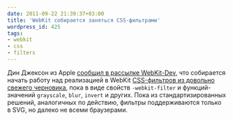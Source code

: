 ```yaml
---
date: 2011-09-22 21:39:37+03:00
title: 'WebKit собирается заняться CSS-фильтрами'
wordpress_id: 425
tags:
- webkit
- css
- filters
---
```


Дин Джексон из Apple [сообщил в рассылке WebKit-Dev][1], что собирается начать работу над реализацией в WebKit [CSS-фильтров из довольно свежего черновика][2], пока в виде свойств `-webkit-filter` и функций-значений `grayscale`, `blur`, `invert` и других. Пока из стандартизированных решений, аналогичных по действию, фильтры поддерживаются только в SVG, но далеко не всеми браузерами.

[1]: https://lists.webkit.org/pipermail/webkit-dev/2011-September/018034.html
[2]: https://dvcs.w3.org/hg/FXTF/raw-file/tip/filters/publish/Filters.html#FilterProperty
